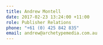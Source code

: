 ```yaml
---
title: Andrew Montell
date: 2017-02-23 13:24:00 +11:00
role: Publisher Relations
phone: "+61 (0) 425 842 835"
email: andrew@archetypemedia.com.au
---
```


